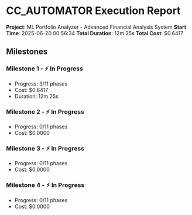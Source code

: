 # CC_AUTOMATOR Execution Report

**Project**: ML Portfolio Analyzer - Advanced Financial Analysis System
**Start Time**: 2025-06-20 00:56:34
**Total Duration**: 12m 25s
**Total Cost**: $0.6417

## Milestones

### Milestone 1 - ⚡ In Progress
- Progress: 3/11 phases
- Cost: $0.6417
- Duration: 12m 25s

### Milestone 2 - ⚡ In Progress
- Progress: 0/11 phases
- Cost: $0.0000

### Milestone 3 - ⚡ In Progress
- Progress: 0/11 phases
- Cost: $0.0000

### Milestone 4 - ⚡ In Progress
- Progress: 0/11 phases
- Cost: $0.0000